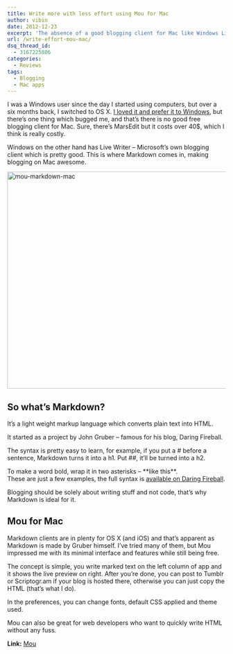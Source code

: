```yaml
---
title: Write more with less effort using Mou for Mac
author: vibin
date: 2012-12-23
excerpt: 'The absence of a good blogging client for Mac like Windows Live Writer can be filled using Mou for Mac - a Markdown client.'
url: /write-effort-mou-mac/
dsq_thread_id:
  - 3167225806
categories:
  - Reviews
tags:
  - Blogging
  - Mac apps
---
```

I was a Windows user since the day I started using computers, but over a six months back, I switched to OS X. [I loved it and prefer it to Windows][1], but there&#8217;s one thing which bugged me, and that&#8217;s there is no good free blogging client for Mac. Sure, there&#8217;s MarsEdit but it costs over 40$, which I think is really costly.

Windows on the other hand has Live Writer &#8211; Microsoft&#8217;s own blogging client which is pretty good. This is where Markdown comes in, making blogging on Mac awesome.

[<img class="aligncenter size-full wp-image-69814" alt="mou-markdown-mac" src="http://cdn.devilsworkshop.org/files/2012/12/Screen-Shot-2012-12-23-at-3.21.39-PM-copy.png" width="900" height="500" />][2]

## So what&#8217;s Markdown?

It&#8217;s a light weight markup language which converts plain text into HTML.

It started as a project by John Gruber &#8211; famous for his blog, Daring Fireball.

The syntax is pretty easy to learn, for example, if you put a # before a sentence, Markdown turns it into a h1. Put ##, it&#8217;ll be turned into a h2.

To make a word bold, wrap it in two asterisks &#8211; \*\*like this\*\*.  
These are just a few examples, the full syntax is <a href="http://daringfireball.net/projects/markdown/syntax#header" onclick="_gaq.push(['_trackEvent', 'outbound-article', 'http://daringfireball.net/projects/markdown/syntax#header', 'available on Daring Fireball']);" >available on Daring Fireball</a>.

Blogging should be solely about writing stuff and not code, that&#8217;s why Markdown is ideal for it.

## Mou for Mac

Markdown clients are in plenty for OS X (and iOS) and that&#8217;s apparent as Markdown is made by Gruber himself. I&#8217;ve tried many of them, but Mou impressed me with its minimal interface and features while still being free.

The concept is simple, you write marked text on the left column of app and it shows the live preview on right. After you&#8217;re done, you can post to Tumblr or Scriptogr.am if your blog is hosted there, otherwise you can just copy the HTML (that&#8217;s what I do).

In the preferences, you can change fonts, default CSS applied and theme used.

Mou can also be great for web developers who want to quickly write HTML without any fuss.

**Link:** <a href="http://mouapp.com/#more" onclick="_gaq.push(['_trackEvent', 'outbound-article', 'http://mouapp.com/#more', 'Mou']);" >Mou</a>

 [1]: http://devilsworkshop.org/analysis/showdown-windows-8-os-x-mountain-lion/61566/
 [2]: http://cdn.devilsworkshop.org/files/2012/12/Screen-Shot-2012-12-23-at-3.21.39-PM-copy.png
